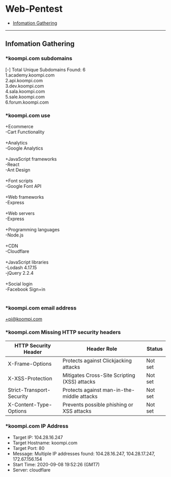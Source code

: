 Web-Pentest
=======================

* [Infomation Gathering](#infomation-gathering)

---

Infomation Gathering
------

### *koompi.com subdomains
[-] Total Unique Subdomains Found: 6 <br>
1.academy.koompi.com<br>
2.api.koompi.com<br>
3.dev.koompi.com<br>
4.sala.koompi.com<br>
5.sale.koompi.com<br>
6.forum.koompi.com<br>

### *koompi.com use
+Ecommerce<br>
-Cart Functionality<br><br>
+Analytics<br>
-Google Analytics<br><br>
+JavaScript frameworks<br>
-React<br>
-Ant Design<br><br>
+Font scripts<br>
-Google Font API<br><br>
+Web frameworks<br>
-Express<br><br>
+Web servers<br>
-Express<br><br>
+Programming languages<br>
-Node.js<br><br>
+CDN<br>
-Cloudflare<br><br>
+JavaScript libraries<br>
-Lodash 4.17.15<br>
-jQuery 2.2.4<br><br>
+Social login<br>
-Facebook Sign+in<br><br>

### *koompi.com email address
+pi@koompi.com

### *koompi.com Missing HTTP security headers
| HTTP Security Header| Header Role	| Status |
|---|---|---|
|X-Frame-Options|	Protects against Clickjacking attacks|	Not set|
|X-XSS-Protection|	Mitigates Cross-Site Scripting (XSS) attacks	|Not set|
|Strict-Transport-Security|	Protects against man-in-the-middle attacks|	Not set|
|X-Content-Type-Options|	Prevents possible phishing or XSS attacks|	Not set|

### *koompi.com IP Address
+ Target IP:          104.28.16.247 <br>
+ Target Hostname:    koompi.com<br>
+ Target Port:        80<br>
+ Message:            Multiple IP addresses found: 104.28.16.247, 104.28.17.247, 172.67.156.154<br>
+ Start Time:         2020-09-08 19:52:26 (GMT7)<br>
+ Server: cloudflare<br>

